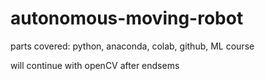 # autonomous-moving-robot

parts covered:
python, anaconda, colab, github, ML course


will continue with openCV after endsems
